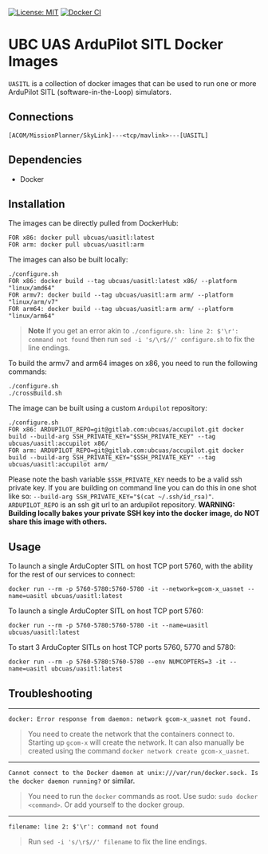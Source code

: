[![License: MIT](https://img.shields.io/github/license/vintasoftware/django-react-boilerplate.svg)](LICENSE)
[![Docker CI](https://github.com/ubcuas/UASITL/actions/workflows/docker.yml/badge.svg)](https://github.com/ubcuas/UASITL/actions/workflows/docker.yml)

# UBC UAS ArduPilot SITL Docker Images
`UASITL` is a collection of docker images that can be used to run one or more ArduPilot SITL (software-in-the-Loop) simulators.


## Connections
```
[ACOM/MissionPlanner/SkyLink]---<tcp/mavlink>---[UASITL]
```


## Dependencies
- Docker


## Installation
The images can be directly pulled from DockerHub:
```
FOR x86: docker pull ubcuas/uasitl:latest
FOR arm: docker pull ubcuas/uasitl:arm
```

The images can also be built locally:
```
./configure.sh
FOR x86: docker build --tag ubcuas/uasitl:latest x86/ --platform "linux/amd64"
FOR armv7: docker build --tag ubcuas/uasitl:arm arm/ --platform "linux/arm/v7"
FOR arm64: docker build --tag ubcuas/uasitl:arm arm/ --platform "linux/arm64"
```
> **Note**
> If you get an error akin to `./configure.sh: line 2: $'\r': command not found` then run `sed -i 's/\r$//' configure.sh` to fix the line endings.

To build the armv7 and arm64 images on x86, you need to run the following commands:
```
./configure.sh
./crossBuild.sh
```


The image can be built using a custom `Ardupilot` repository:
```
./configure.sh
FOR x86: ARDUPILOT_REPO=git@gitlab.com:ubcuas/accupilot.git docker build --build-arg SSH_PRIVATE_KEY="$SSH_PRIVATE_KEY" --tag ubcuas/uasitl:accupilot x86/
FOR arm: ARDUPILOT_REPO=git@gitlab.com:ubcuas/accupilot.git docker build --build-arg SSH_PRIVATE_KEY="$SSH_PRIVATE_KEY" --tag ubcuas/uasitl:accupilot arm/
```

Please note the bash variable `$SSH_PRIVATE_KEY` needs to be a valid ssh private key. If you are building on command line you can do this in one shot like so: `--build-arg SSH_PRIVATE_KEY="$(cat ~/.ssh/id_rsa)"`.
`ARDUPILOT_REPO` is an ssh git url to an ardupilot repository. **WARNING: Building locally bakes your private SSH key into the docker image, do NOT share this image with others.**


## Usage
To launch a single ArduCopter SITL on host TCP port 5760, with the ability for the rest of our services to connect:
```
docker run --rm -p 5760-5780:5760-5780 -it --network=gcom-x_uasnet --name=uasitl ubcuas/uasitl:latest
```

To launch a single ArduCopter SITL on host TCP port 5760:
```
docker run --rm -p 5760-5780:5760-5780 -it --name=uasitl ubcuas/uasitl:latest
```

To start 3 ArduCopter SITLs on host TCP ports 5760, 5770 and 5780:
```
docker run --rm -p 5760-5780:5760-5780 --env NUMCOPTERS=3 -it --name=uasitl ubcuas/uasitl:latest
```


## Troubleshooting
----
`docker: Error response from daemon: network gcom-x_uasnet not found.`
> You need to create the network that the containers connect to. Starting up `gcom-x` will create the network.
> It can also manually be created using the command `docker network create gcom-x_uasnet`.

----
`Cannot connect to the Docker daemon at unix:///var/run/docker.sock. Is the docker daemon running?` or similar.
> You need to run the `docker` commands as root. Use sudo: `sudo docker <command>`. Or add yourself to the docker group.

----
`filename: line 2: $'\r': command not found`
> Run `sed -i 's/\r$//' filename` to fix the line endings.